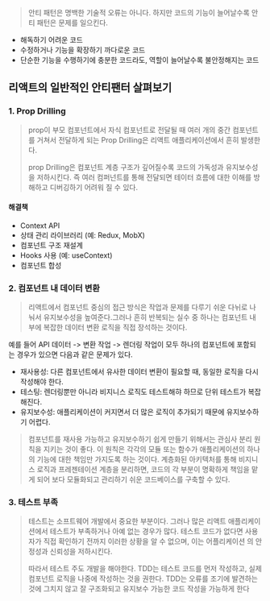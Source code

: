 > 안티 패턴은 명백한 기술적 오류는 아니다. 하지만 코드의 기능이 늘어날수록 안티 패턴은 문제를 일으킨다.

- 해독하기 어려운 코드
- 수정하거나 기능을 확장하기 까다로운 코드
- 단순한 기능을 수행하기에 충분한 코드라도, 역할이 늘어날수록 불안정해지는 코드

## 리액트의 일반적인 안티팬터 살펴보기

### 1. Prop Drilling

> prop이 부모 컴포넌트에서 자식 컴포넌트로 전달될 때 여러 개의 중간 컴포넌트를 거쳐서 전달하게 되는 Prop Drilling은 리액트 애플리케이션에서 흔히 발생한다.
> 
> prop Drilling은 컴포넌트 계층 구조가 깊어질수록 코드의 가독성과 유지보수성을 저하시킨다.
> 즉 여러 컴퍼넌트를 통해 전달되면 테이터 흐름에 대한 이해를 방해하고 디버깅하기 어려워 질 수 있다.
#### 해결책
-  Context API
-  상태 관리 라이브러리 (예: Redux, MobX)
-  컴포넌트 구조 재설계
-  Hooks 사용 (예: useContext)
-  컴포넌트 합성

### 2. 컴포넌트 내 데이터 변환

> 리액트에서 컴포넌트 중심의 접근 방식은 작업과 문제를 다루기 쉬운 다뉘로 나눠서 유지보수성을 높여준다.그러나 흔히 반복되는 실수 중 하나는 컴포넌트 내부에 복잡한 데이터 변환 로직을 직접 장석하는 것이다.

 예를 들어 API 데이터 -> 변환 작업 -> 렌더링 작업이 모두 하나의 컴포넌트에 포함되는 경우가 있으면 다음과 같은 문제가 있다.
 
- 재사용성: 다른 컴포넌트에서 유사한 데이터 변환이 필요할 때, 동일한 로직을 다시 작성해야 한다.
- 테스팅: 렌더링뿐만 아니라 비지니스 로직도 테스트해햐 하므로 단위 테스트가 복잡해진다.
- 유지보수성: 애플리케이션이 커지면서 더 많은 로직이 추가되기 때문에 유지보수하기 어렵다.

> 컴포넌트를 재사용 가능하고 유지보수하기 쉽게 만들기 위해서는 관심사 분리 원칙을 지키는 것이 좋다.
> 이 원칙은 각각의 모듈 또는 함수가 애플리케이션의 하나의 기능에 대한 책임만 가지도록 하는 것이다.
> 계층화된 아키텍처를 통해 비지니스 로직과 프레젠테이션 계층을 분리하면, 코드의 각 부분이 명확하게 책임을 맡게 되어 보다 모듈화되고 관리하기 쉬운 코드베이스를 구축할 수 있다.

### 3. 테스트 부족

> 테스트는 소프트웨어 개발에서 중요한 부분이다. 그러나 많은 리액트 애플리케이션에서 테스트가 부족하거나 아예 없는 경우가 많다. 테스트 코드가 없다면 사용자가 직접 확인하기 전까지 이러한 상황을 알 수 없으며, 이는 어플리케이션 의 안정성과 신뢰성을 저하시킨다.
> 
> 따라서 테스트 주도 개발을 해야한다. TDD는 테스트 코드를 먼저 작성하고, 실제 컴포넌트 로직을 나중에 작성하는 것을 권한다. TDD는 오류를 조기에 발견하는 것에 그치지 않고 잘 구조화되고 유지보수 가능한 코드 작성을 가능하게 한다